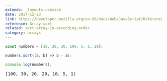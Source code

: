 ```yaml
---
extends: _layouts.usecase
date: 2017-12-23
link: https://developer.mozilla.org/en-US/docs/Web/JavaScript/Reference/Global_Objects/Array/sort
reference: Array.sort
related: sort-array-in-ascending-order
category: arrays
---
```


```javascript
const numbers = [10, 20, 30, 100, 5, 1, 20];

numbers.sort((a, b) => b - a);

console.log(numbers);
```

<pre class="output">[100, 30, 20, 20, 10, 5, 1]</pre>

